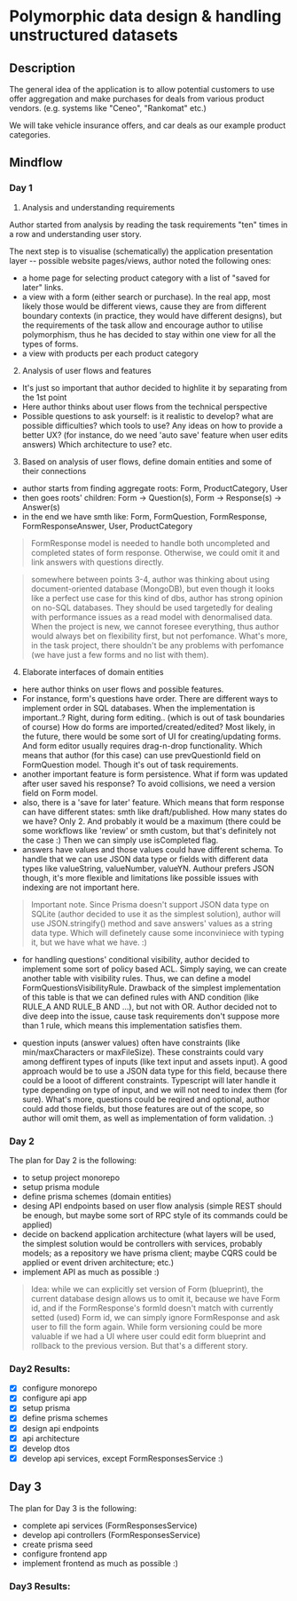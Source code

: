 # Polymorphic data design & handling unstructured datasets

## Description

The general idea of the application is to allow potential customers to use offer aggregation and make purchases for deals from various product vendors. (e.g. systems like "Ceneo", "Rankomat" etc.)

We will take vehicle insurance offers, and car deals as our example product categories.

## Mindflow

### Day 1

1. Analysis and understanding requirements

Author started from analysis by reading the task requirements "ten" times in a row and understanding user story.

The next step is to visualise (schematically) the application presentation layer -- possible website pages/views, author noted the following ones:

- a home page for selecting product category with a list of "saved for later" links.
- a view with a form (either search or purchase). In the real app, most likely those would be different views, cause they are from different boundary contexts (in practice, they would have different designs), but the requirements of the task allow and encourage author to utilise polymorphism, thus he has decided to stay within one view for all the types of forms.
- a view with products per each product category

2. Analysis of user flows and features

- It's just so important that author decided to highlite it by separating from the 1st point
- Here author thinks about user flows from the technical perspective
- Possible questions to ask yourself: is it realistic to develop? what are possible difficulties? which tools to use? Any ideas on how to provide a better UX? (for instance, do we need 'auto save' feature when user edits answers) Which architecture to use? etc.

3. Based on analysis of user flows, define domain entities and some of their connections

- author starts from finding aggregate roots: Form, ProductCategory, User
- then goes roots' children: Form -> Question(s), Form -> Response(s) -> Answer(s)
- in the end we have smth like: Form, FormQuestion, FormResponse, FormResponseAnswer, User, ProductCategory

> FormResponse model is needed to handle both uncompleted and completed states of form response. Otherwise, we could omit it and link answers with questions directly.

> somewhere between points 3-4, author was thinking about using document-oriented database (MongoDB), but even though it looks like a perfect use case for this kind of dbs, author has strong opinion on no-SQL databases. They should be used targetedly for dealing with performance issues as a read model with denormalised data. When the project is new, we cannot foresee everything, thus author would always bet on flexibility first, but not perfomance. What's more, in the task project, there shouldn't be any problems with perfomance (we have just a few forms and no list with them).

4. Elaborate interfaces of domain entities

- here author thinks on user flows and possible features.
- For instance, form's questions have order. There are different ways to implement order in SQL databases. When the implementation is important..? Right, during form editing.. (which is out of task boundaries of course) How do forms are imported/created/edited? Most likely, in the future, there would be some sort of UI for creating/updating forms. And form editor usually requires drag-n-drop functionality. Which means that author (for this case) can use prevQuestionId field on FormQuestion model. Though it's out of task requirements.
- another important feature is form persistence. What if form was updated after user saved his response? To avoid collisions, we need a version field on Form model.
- also, there is a 'save for later' feature. Which means that form response can have different states: smth like draft/published. How many states do we have? Only 2. And probably it would be a maximum (there could be some workflows like 'review' or smth custom, but that's definitely not the case :) Then we can simply use isCompleted flag.
- answers have values and those values could have different schema. To handle that we can use JSON data type or fields with different data types like valueString, valueNumber, valueYN. Authour prefers JSON though, it's more flexible and limitations like possible issues with indexing are not important here.

> Important note. Since Prisma doesn't support JSON data type on SQLite (author decided to use it as the simplest solution), author will use JSON.stringify() method and save answers' values as a string data type. Which will definetely cause some inconviniece with typing it, but we have what we have. :)

- for handling questions' conditional visibility, author decided to implement some sort of policy based ACL. Simply saying, we can create another table with visibility rules. Thus, we can define a model FormQuestionsVisibilityRule. Drawback of the simplest implementation of this table is that we can defined rules with AND condition (like RULE_A AND RULE_B AND ...), but not with OR. Author decided not to dive deep into the issue, cause task requirements don't suppose more than 1 rule, which means this implementation satisfies them.

- question inputs (answer values) often have constraints (like min/maxCharacters or maxFileSize). These constraints could vary among deffirent types of inputs (like text input and assets input). A good approach would be to use a JSON data type for this field, because there could be a looot of different constraints. Typescript will later handle it type depending on type of input, and we will not need to index them (for sure). What's more, questions could be reqired and optional, author could add those fields, but those features are out of the scope, so author will omit them, as well as implementation of form validation. :)

### Day 2

The plan for Day 2 is the following:

- to setup project monorepo
- setup prisma module
- define prisma schemes (domain entities)
- desing API endpoints based on user flow analysis (simple REST should be enough, but maybe some sort of RPC style of its commands could be applied)
- decide on backend application architecture (what layers will be used, the simplest solution would be controllers with services, probably models; as a repository we have prisma client; maybe CQRS could be applied or event driven architecture; etc.)
- implement API as much as possible :)

> Idea: while we can explicitly set version of Form (blueprint), the current database design allows us to omit it, because we have Form id, and if the FormResponse's formId doesn't match with currently setted (used) Form id, we can simply ignore FormResponse and ask user to fill the form again. While form versioning could be more valuable if we had a UI where user could edit form blueprint and rollback to the previous version. But that's a different story.

### Day2 Results:

- [x] configure monorepo
- [x] configure api app
- [x] setup prisma
- [x] define prisma schemes
- [x] design api endpoints
- [x] api architecture
- [x] develop dtos
- [x] develop api services, except FormResponsesService :)

## Day 3

The plan for Day 3 is the following:

- complete api services (FormResponsesService)
- develop api controllers (FormResponsesService)
- create prisma seed
- configure frontend app
- implement frontend as much as possible :)

### Day3 Results:
